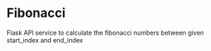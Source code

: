 # Fibonacci
Flask API service to calculate the fibonacci numbers between given start_index and end_index
